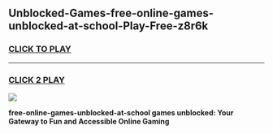 
## Unblocked-Games-free-online-games-unblocked-at-school-Play-Free-z8r6k
<h3>
<a href="https://premium76.site?title=free-online-games-unblocked-at-school&ref=20M">CLICK TO PLAY</a></h3>
<hr>

<h3>
<a href="https://premium76.site?title=free-online-games-unblocked-at-school&ref=20M">CLICK 2 PLAY</a>
  
</h3>

<a href="https://premium76.site?title=free-online-games-unblocked-at-school&ref=19M"><img src="https://clearcache.store/games.png"></a>


**free-online-games-unblocked-at-school games unblocked: Your Gateway to Fun and Accessible Online Gaming**
